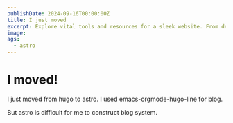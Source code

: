 ```yaml
---
publishDate: 2024-09-16T00:00:00Z
title: I just moved
excerpt: Explore vital tools and resources for a sleek website. From design to functionality, our guide elevates your online presence.
image: 
ags:
  - astro
---
```


# I moved!
I just moved from hugo to astro.
I used emacs-orgmode-hugo-line for blog.

But astro is difficult for me to construct blog system.

